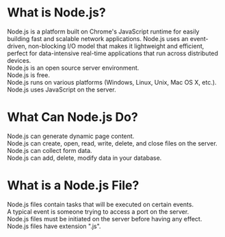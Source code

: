 # What is Node.js?
Node.js is a platform built on Chrome's JavaScript runtime for easily building fast and scalable network applications. Node.js uses an event-driven, non-blocking I/O model that makes it lightweight and efficient, perfect for data-intensive real-time applications that run across distributed devices.<br/>
Node.js is an open source server environment.<br/>
Node.js is free.<br/>
Node.js runs on various platforms (Windows, Linux, Unix, Mac OS X, etc.).<br/>
Node.js uses JavaScript on the server.<br/>

# What Can Node.js Do?
Node.js can generate dynamic page content.<br/>
Node.js can create, open, read, write, delete, and close files on the server.<br/>
Node.js can collect form data.<br/>
Node.js can add, delete, modify data in your database.<br/>

# What is a Node.js File?
Node.js files contain tasks that will be executed on certain events.<br/>
A typical event is someone trying to access a port on the server.<br/>
Node.js files must be initiated on the server before having any effect.<br/>
Node.js files have extension ".js".<br/>